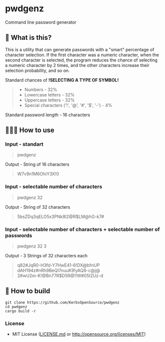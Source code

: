 # pwdgenz
Command line password generator

## 🤔 What is this?
This is a utility that can generate passwords with a "smart" percentage of character selection. If the first character was a numeric character, when the second character is selected, the program reduces the chance of selecting a numeric character by 2 times, and the other characters increase their selection probability, and so on. 

Standard chances of **!SELECTING A TYPE OF SYMBOL!**
> + Numbers - 32%
> + Lowercase letters - 32%
> + Uppercase letters - 32%
> + Special characters ('!', '@', '#', '$', '-') - 4%

Standard password length - 16 characters

## 👨🏻‍💻 How to use
### Input - standart
> pwdgenz
> 
Output - String of 16 characters
> W7v9n1M6OhiY3X!0
>

### Input - selectable number of characters
> pwdgenz 32
>
Output - String of 32 characters
> 5bsZDq3qELO5x3PNk8l2@R$LM@hG-k7#

### Input - selectable number of characters + selectable number of passwords
> pwdgenz 32 3
>
Output - 3 Strings of 32 characters each
> q82#JqR0-H3fd-Y7HwE41-6!DX@bfnUP  
> dAH194z#nRh9BeQI7nuuK9!yAQ8-c@j@  
> 2#wU2m-K!@Bn77R$D5R@!!W#05I2Uz-d  


## 🔨 How to build
```
git clone https://github.com/KerbsOpenSource/pwdgenz
cd pwdgenz
cargo build -r
```


### License
+ MIT License ([LICENSE.md](./LICENSE.md) or http://opensource.org/licenses/MIT)